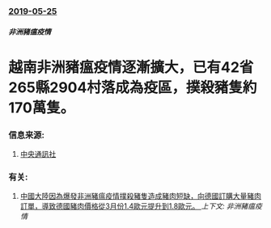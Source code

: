 ### [2019-05-25](/news/2019/05/25/index.md)

##### 非洲豬瘟疫情
# 越南非洲豬瘟疫情逐漸擴大，已有42省265縣2904村落成為疫區，撲殺豬隻約170萬隻。 




### 信息来源:

1. [中央通訊社](https://www.cna.com.tw/news/aopl/201905270043.aspx)

### 有关:

1. [中國大陸因為爆發非洲豬瘟疫情撲殺豬隻造成豬肉短缺，向德國訂購大量豬肉訂單，導致德國豬肉價格從3月份1.4歐元提升到1.8歐元。 ](/news/2019/05/25/中國大陸因為爆發非洲豬瘟疫情撲殺豬隻造成豬肉短缺-向德國訂購大量豬肉訂單-導致德國豬肉價格從3月份14歐元提升到18.md) _上下文: 非洲豬瘟疫情_
